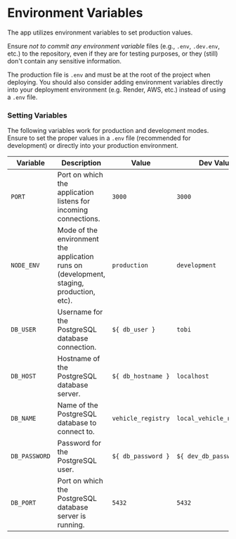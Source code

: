 # Environment Variables

The app utilizes environment variables to set production values.

Ensure *not to commit any environment variable* files (e.g., `.env`, `.dev.env`,
etc.) to the repository, even if they are for testing purposes, or they (still)
don't contain any sensitive information.

The production file is `.env` and must be at the root of the project when
deploying. You should also consider adding environment variables directly into
your deployment environment (e.g. Render, AWS, etc.) instead of using a
`.env` file.

### Setting Variables

The following variables work for production and development modes. Ensure to set
the proper values in a `.env` file (recommended for development) or directly
into your production environment.

| Variable      | Description                                                                              | Value              | Dev Value                |
|---------------|------------------------------------------------------------------------------------------|--------------------|--------------------------|
| `PORT`        | Port on which the application listens for incoming connections.                          | `3000`             | `3000`                   |
| `NODE_ENV`    | Mode of the environment the application runs on (development, staging, production, etc). | `production`       | `development`            |
| `DB_USER`     | Username for the PostgreSQL database connection.                                         | `${ db_user }`     | `tobi`                   |
| `DB_HOST`     | Hostname of the PostgreSQL database server.                                              | `${ db_hostname }` | `localhost`              |
| `DB_NAME`     | Name of the PostgreSQL database to connect to.                                           | `vehicle_registry` | `local_vehicle_registry` |
| `DB_PASSWORD` | Password for the PostgreSQL user.                                                        | `${ db_password }` | `${ dev_db_password }`   |
| `DB_PORT`     | Port on which the PostgreSQL database server is running.                                 | `5432`             | `5432`                   |
